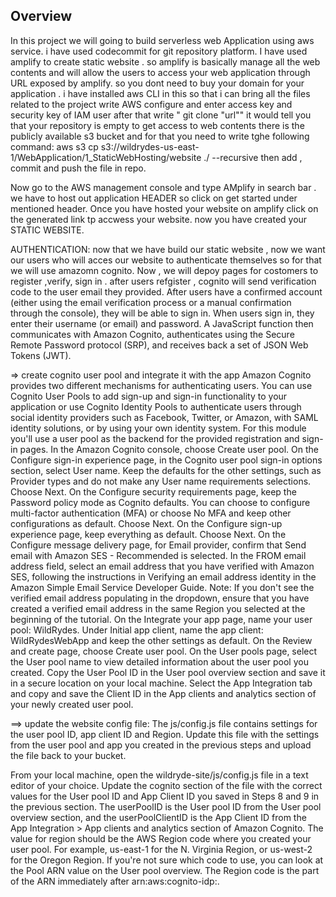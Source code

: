 ## Overview

In this project we will going to build serverless web Application using aws service. i have used codecommit for git repository platform. I have used amplify to create static website . so amplify is basically manage all the web contents and will allow the users to access your web application through URL exposed by amplify. so you dont need to buy your domain for your application . i have installed aws CLI in this so that i can bring all the files related to the project write AWS configure and enter access key and security key of IAM user after that write " git clone "url"" it would tell you that your repository is empty to get access to web contents there is the publicly available s3 bucket and for that you need to write tghe following command: aws s3 cp s3://wildrydes-us-east-1/WebApplication/1_StaticWebHosting/website ./ --recursive then add , commit and push the file in repo.

Now go to the AWS management console and type AMplify in search bar . we have to host out application HEADER so click on get started under mentioned header. Once you have hosted your website on amplify click on the generated link tp accwess your website. now you have created your STATIC WEBSITE.

AUTHENTICATION: now that we have build our static website , now we want our users who will acces our website to authenticate themselves so for that we will use amazomn cognito. Now , we will depoy pages for costomers to register ,verify, sign in . after users refgister , cognito will send verification code to the user email they provided. After users have a confirmed account (either using the email verification process or a manual confirmation through the console), they will be able to sign in. When users sign in, they enter their username (or email) and password. A JavaScript function then communicates with Amazon Cognito, authenticates using the Secure Remote Password protocol (SRP), and receives back a set of JSON Web Tokens (JWT).

=> create cognito user pool and integrate it with the app Amazon Cognito provides two different mechanisms for authenticating users. You can use Cognito User Pools to add sign-up and sign-in functionality to your application or use Cognito Identity Pools to authenticate users through social identity providers such as Facebook, Twitter, or Amazon, with SAML identity solutions, or by using your own identity system. For this module you'll use a user pool as the backend for the provided registration and sign-in pages. In the Amazon Cognito console, choose Create user pool. On the Configure sign-in experience page, in the Cognito user pool sign-in options section, select User name. Keep the defaults for the other settings, such as Provider types and do not make any User name requirements selections. Choose Next. On the Configure security requirements page, keep the Password policy mode as Cognito defaults. You can choose to configure multi-factor authentication (MFA) or choose No MFA and keep other configurations as default. Choose Next. On the Configure sign-up experience page, keep everything as default. Choose Next. On the Configure message delivery page, for Email provider, confirm that Send email with Amazon SES - Recommended is selected. In the FROM email address field, select an email address that you have verified with Amazon SES, following the instructions in Verifying an email address identity in the Amazon Simple Email Service Developer Guide. Note: If you don't see the verified email address populating in the dropdown, ensure that you have created a verified email address in the same Region you selected at the beginning of the tutorial. On the Integrate your app page, name your user pool: WildRydes. Under Initial app client, name the app client: WildRydesWebApp and keep the other settings as default. On the Review and create page, choose Create user pool. On the User pools page, select the User pool name to view detailed information about the user pool you created. Copy the User Pool ID in the User pool overview section and save it in a secure location on your local machine. Select the App Integration tab and copy and save the Client ID in the App clients and analytics section of your newly created user pool.

==> update the website config file: The js/config.js file contains settings for the user pool ID, app client ID and Region. Update this file with the settings from the user pool and app you created in the previous steps and upload the file back to your bucket.

From your local machine, open the wildryde-site/js/config.js file in a text editor of your choice. Update the cognito section of the file with the correct values for the User pool ID and App Client ID you saved in Steps 8 and 9 in the previous section. The userPoolID is the User pool ID from the User pool overview section, and the userPoolClientID is the App Client ID from the App Integration > App clients and analytics section of Amazon Cognito. The value for region should be the AWS Region code where you created your user pool. For example, us-east-1 for the N. Virginia Region, or us-west-2 for the Oregon Region. If you're not sure which code to use, you can look at the Pool ARN value on the User pool overview. The Region code is the part of the ARN immediately after arn:aws:cognito-idp:.

